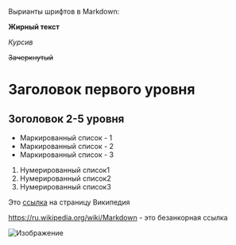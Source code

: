 Вырианты шрифтов в Markdown:

**Жирный текст**

*Курсив*

~~Зачеркнутый~~

# Заголовок первого уровня

## Зоголовок 2-5 уровня

* Маркированный список - 1
* Маркированный список - 2
* Маркированный список - 3
1. Нумерированный список1
2. Нумерированный список2
3. Нумерированный список3

Это [ссылка](https://ru.wikipedia.org/wiki/Markdown) на страницу Википедия

<https://ru.wikipedia.org/wiki/Markdown> - это безанкорная ссылка

![Изображение](https://steemitimages.com/p/23KQwnti57stsDWAURZzV9pSe7RmCmohgYAXd76hQ4LamTjNPZpSNjyfBiwzEQM2xASyTzwf3rNz3Mo5QFRmdbtb5tPVMkz?format=match&mode=fit&width=1280) 

